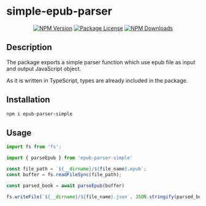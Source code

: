 # simple-epub-parser

<p align="center">
  <a href="https://www.npmjs.com/package/epub-parser-simple" target="_blank"><img src="https://img.shields.io/npm/v/epub-parser-simple.svg" alt="NPM Version"></a>
  <a href="https://www.npmjs.com/package/epub-parser-simple" target="_blank"><img src="https://img.shields.io/npm/l/epub-parser-simple.svg" alt="Package License"></a>
  <a href="https://www.npmjs.com/package/epub-parser-simple" target="_blank"><img src="https://img.shields.io/npm/dm/epub-parser-simple.svg" alt="NPM Downloads"></a>
</p>

## Description

The package exports a simple parser function which use epub file as input and output JavaScript object.

As it is written in TypeScript, types are already included in the package.

## Installation

```bash
npm i epub-parser-simple
```

## Usage

```ts
import fs from 'fs';

import { parseEpub } from 'epub-parser-simple'

const file_path = `${__dirname}/${file_name}.epub`;
const buffer = fs.readFileSync(file_path);

const parsed_book = await parseEpub(buffer)

fs.writeFile(`${__dirname}/${file_name}.json`, JSON.stringify(parsed_book, null, 2), 'utf8', () => {});
```
